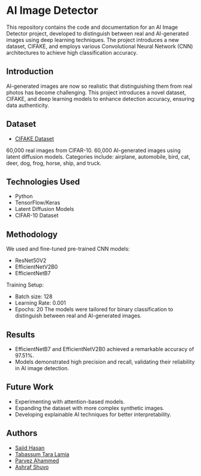 
# AI Image Detector

This repository contains the code and documentation for an AI Image Detector project, developed to distinguish between real and AI-generated images using deep learning techniques. The project introduces a new dataset, CIFAKE, and employs various Convolutional Neural Network (CNN) architectures to achieve high classification accuracy.


## Introduction
AI-generated images are now so realistic that distinguishing them from real photos has become challenging. This project introduces a novel dataset, CIFAKE, and deep learning models to enhance detection accuracy, ensuring data authenticity.
## Dataset

 - [CIFAKE Dataset](https://www.kaggle.com/datasets/birdy654/cifake-real-and-ai-generated-synthetic-images)

60,000 real images from CIFAR-10.
60,000 AI-generated images using latent diffusion models.
Categories include: airplane, automobile, bird, cat, deer, dog, frog, horse, ship, and truck.



## Technologies Used

- Python
- TensorFlow/Keras
- Latent Diffusion Models
- CIFAR-10 Dataset


## Methodology
We used and fine-tuned pre-trained CNN models:

- ResNet50V2 
- EfficientNetV2B0
- EfficientNetB7

Training Setup: 
- Batch size: 128
- Learning Rate: 0.001
- Epochs: 20
The models were tailored for binary classification to distinguish between real and AI-generated images.
## Results
- EfficientNetB7 and EfficientNetV2B0 achieved a remarkable accuracy of 97.51%.
- Models demonstrated high precision and recall, validating their reliability in AI image detection.
## Future Work
- Experimenting with attention-based models.
- Expanding the dataset with more complex synthetic images.
- Developing explainable AI techniques for better interpretability.
## Authors

- [Sajid Hasan]()
- [Tabassum Tara Lamia](https://github.com/taralamia)
- [Parvez Ahammed](https://github.com/piru72)
- [Ashraf Shuvo]()

